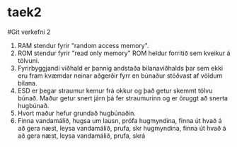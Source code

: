 # taek2
#Git verkefni 2
1. RAM stendur fyrir "random access memory".
2. ROM stendur fyrir "read only memory" ROM heldur forritið sem kveikur á  tölvuni.
3. Fyrirbyggjandi viðhald er þannig andstaða bilanaviðhalds þar sem ekki eru fram kvæmdar neinar aðgerðir fyrr en búnaður stöðvast af völdum bilana.
4. ESD er þegar straumur kemur frá okkur og það getur skemmt tölvu búnað. Maður getur snert járn þá fer straumurinn og er öruggt að snerta hugbúnað.
5. Hvort maður hefur grundað hugbúnaðin.
6. Finna vandamálið, hugsa um lausn, prófa hugmyndina, finna út hvað á að gera næst, leysa vandamálið, prufa, skr hugmyndina, finna út hvað á að gera næst, leysa vandamálið, prufa, skrá
